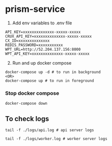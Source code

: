 # prism-service

1. Add env variables to .env file
```
API_KEY=xxxxxxxxxxxxxx-xxxxx-xxxxx
CRUX_API_KEY=xxxxxxxxxxxxxx-xxxxx-xxxxx
CX_ID=xxxxxxxxxxxxxx
REDIS_PASSWORD=xxxxxxxxxxx
WPT_URL=http://52.204.137.156:8000
WPT_API_KEY=xxxxxxxxxxxxxx-xxxxx-xxxxx
```

2. Run and up docker compose

```
docker-compose up -d # to run in background
<OR>
docker-compose up # to run in foreground
```

### Stop docker compose
```
docker-compose down
```

## To check logs
```
tail -f ./logs/api.log # api server logs

tail -f ./logs/worker.log # worker server logs
```